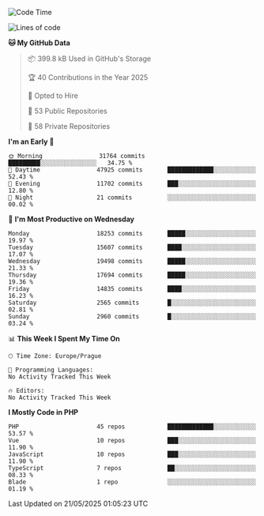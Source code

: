 <!--START_SECTION:waka-->
![Code Time](http://img.shields.io/badge/Code%20Time-1%2C584%20hrs%203%20mins-blue)

![Lines of code](https://img.shields.io/badge/From%20Hello%20World%20I%27ve%20Written-26.9%20million%20lines%20of%20code-blue)

**🐱 My GitHub Data** 

> 📦 399.8 kB Used in GitHub's Storage 
 > 
> 🏆 40 Contributions in the Year 2025
 > 
> 💼 Opted to Hire
 > 
> 📜 53 Public Repositories 
 > 
> 🔑 58 Private Repositories 
 > 
**I'm an Early 🐤** 

```text
🌞 Morning                31764 commits       █████████░░░░░░░░░░░░░░░░   34.75 % 
🌆 Daytime                47925 commits       █████████████░░░░░░░░░░░░   52.43 % 
🌃 Evening                11702 commits       ███░░░░░░░░░░░░░░░░░░░░░░   12.80 % 
🌙 Night                  21 commits          ░░░░░░░░░░░░░░░░░░░░░░░░░   00.02 % 
```
📅 **I'm Most Productive on Wednesday** 

```text
Monday                   18253 commits       █████░░░░░░░░░░░░░░░░░░░░   19.97 % 
Tuesday                  15607 commits       ████░░░░░░░░░░░░░░░░░░░░░   17.07 % 
Wednesday                19498 commits       █████░░░░░░░░░░░░░░░░░░░░   21.33 % 
Thursday                 17694 commits       █████░░░░░░░░░░░░░░░░░░░░   19.36 % 
Friday                   14835 commits       ████░░░░░░░░░░░░░░░░░░░░░   16.23 % 
Saturday                 2565 commits        █░░░░░░░░░░░░░░░░░░░░░░░░   02.81 % 
Sunday                   2960 commits        █░░░░░░░░░░░░░░░░░░░░░░░░   03.24 % 
```


📊 **This Week I Spent My Time On** 

```text
🕑︎ Time Zone: Europe/Prague

💬 Programming Languages: 
No Activity Tracked This Week

🔥 Editors: 
No Activity Tracked This Week
```

**I Mostly Code in PHP** 

```text
PHP                      45 repos            █████████████░░░░░░░░░░░░   53.57 % 
Vue                      10 repos            ███░░░░░░░░░░░░░░░░░░░░░░   11.90 % 
JavaScript               10 repos            ███░░░░░░░░░░░░░░░░░░░░░░   11.90 % 
TypeScript               7 repos             ██░░░░░░░░░░░░░░░░░░░░░░░   08.33 % 
Blade                    1 repo              ░░░░░░░░░░░░░░░░░░░░░░░░░   01.19 % 
```




 Last Updated on 21/05/2025 01:05:23 UTC
<!--END_SECTION:waka-->
<!--
**AlexKratky/AlexKratky** is a ✨ _special_ ✨ repository because its `README.md` (this file) appears on your GitHub profile.

Here are some ideas to get you started:

- 🔭 I’m currently working on ...
- 🌱 I’m currently learning ...
- 👯 I’m looking to collaborate on ...
- 🤔 I’m looking for help with ...
- 💬 Ask me about ...
- 📫 How to reach me: ...
- 😄 Pronouns: ...
- ⚡ Fun fact: ...
-->
